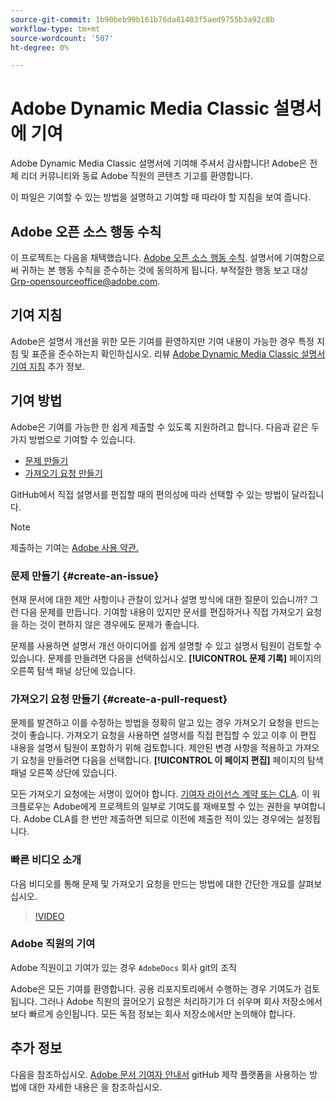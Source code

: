 ```yaml
---
source-git-commit: 1b90beb99b161b76da81403f5aed9755b3a92c8b
workflow-type: tm+mt
source-wordcount: '507'
ht-degree: 0%

---
```

# Adobe Dynamic Media Classic 설명서에 기여

Adobe Dynamic Media Classic 설명서에 기여해 주셔서 감사합니다! Adobe은 전체 리더 커뮤니티와 동료 Adobe 직원의 콘텐츠 기고를 환영합니다.

이 파일은 기여할 수 있는 방법을 설명하고 기여할 때 따라야 할 지침을 보여 줍니다.

## Adobe 오픈 소스 행동 수칙

이 프로젝트는 다음을 채택했습니다. [Adobe 오픈 소스 행동 수칙](code-of-conduct.md). 설명서에 기여함으로써 귀하는 본 행동 수칙을 준수하는 것에 동의하게 됩니다. 부적절한 행동 보고 대상 [Grp-opensourceoffice@adobe.com](mailto:Grp-opensourceoffice@adobe.com).

## 기여 지침

Adobe은 설명서 개선을 위한 모든 기여를 환영하지만 기여 내용이 가능한 경우 특정 지침 및 표준을 준수하는지 확인하십시오. 리뷰 [Adobe Dynamic Media Classic 설명서 기여 지침](guidelines.md) 추가 정보.

## 기여 방법

Adobe은 기여를 가능한 한 쉽게 제출할 수 있도록 지원하려고 합니다. 다음과 같은 두 가지 방법으로 기여할 수 있습니다.

* [문제 만들기](#create-an-issue)
* [가져오기 요청 만들기](#create-a-pull-request)

GitHub에서 직접 설명서를 편집할 때의 편의성에 따라 선택할 수 있는 방법이 달라집니다.

>[!NOTE]
>
>제출하는 기여는 [Adobe 사용 약관.](https://www.adobe.com/legal/terms.html)

### 문제 만들기 {#create-an-issue}

현재 문서에 대한 제안 사항이나 관찰이 있거나 설명 방식에 대한 질문이 있습니까? 그런 다음 문제를 만듭니다. 기여할 내용이 있지만 문서를 편집하거나 직접 가져오기 요청을 하는 것이 편하지 않은 경우에도 문제가 좋습니다.

문제를 사용하면 설명서 개선 아이디어를 쉽게 설명할 수 있고 설명서 팀원이 검토할 수 있습니다. 문제를 만들려면 다음을 선택하십시오. **[!UICONTROL 문제 기록]** 페이지의 오른쪽 탐색 패널 상단에 있습니다.

### 가져오기 요청 만들기 {#create-a-pull-request}

문제를 발견하고 이를 수정하는 방법을 정확히 알고 있는 경우 가져오기 요청을 만드는 것이 좋습니다. 가져오기 요청을 사용하면 설명서를 직접 편집할 수 있고 이후 이 편집 내용을 설명서 팀원이 포함하기 위해 검토합니다. 제안된 변경 사항을 적용하고 가져오기 요청을 만들려면 다음을 선택합니다. **[!UICONTROL 이 페이지 편집]** 페이지의 탐색 패널 오른쪽 상단에 있습니다.

모든 가져오기 요청에는 서명이 있어야 합니다. [기여자 라이선스 계약 또는 CLA](https://opensource.adobe.com/cla.html). 이 워크플로우는 Adobe에게 프로젝트의 일부로 기여도를 재배포할 수 있는 권한을 부여합니다. Adobe CLA를 한 번만 제출하면 되므로 이전에 제출한 적이 있는 경우에는 설정됩니다.

### 빠른 비디오 소개

다음 비디오를 통해 문제 및 가져오기 요청을 만드는 방법에 대한 간단한 개요를 살펴보십시오.

>[!VIDEO](https://video.tv.adobe.com/v/27069)

### Adobe 직원의 기여

Adobe 직원이고 기여가 있는 경우 `AdobeDocs` 회사 git의 조직

Adobe은 모든 기여를 환영합니다. 공용 리포지토리에서 수행하는 경우 기여도가 검토됩니다. 그러나 Adobe 직원의 끌어오기 요청은 처리하기가 더 쉬우며 회사 저장소에서 보다 빠르게 승인됩니다. 모든 독점 정보는 회사 저장소에서만 논의해야 합니다.

## 추가 정보

다음을 참조하십시오. [Adobe 문서 기여자 안내서](https://experienceleague.adobe.com/docs/contributor/contributor-guide/introduction.html) gitHub 제작 플랫폼을 사용하는 방법에 대한 자세한 내용은 을 참조하십시오.
